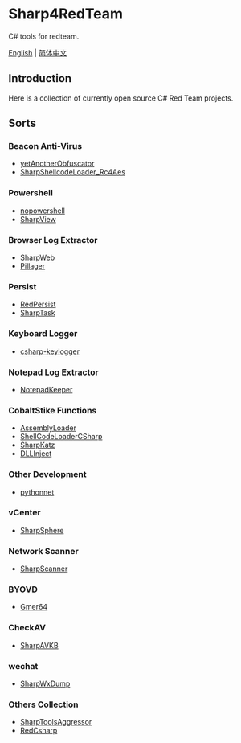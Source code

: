 # Sharp4RedTeam

C# tools for redteam.

[English]() | [简体中文]()

## Introduction

Here is a collection of currently open source C# Red Team projects.

## Sorts

### Beacon Anti-Virus

- [yetAnotherObfuscator](https://github.com/0xb11a1/yetAnotherObfuscator)
- [SharpShellcodeLoader_Rc4Aes](https://github.com/xf555er/SharpShellcodeLoader_Rc4Aes)

### Powershell

- [nopowershell](https://github.com/bitsadmin/nopowershell)
- [SharpView](https://github.com/tevora-threat/SharpView)

### Browser Log Extractor

- [SharpWeb](https://github.com/StarfireLab/SharpWeb)
- [Pillager](https://github.com/qwqdanchun/Pillager)

### Persist

- [RedPersist](https://github.com/10cks/RedPersist)
- [SharpTask](https://github.com/jnqpblc/SharpTask)

### Keyboard Logger

- [csharp-keylogger](https://github.com/cristianzsh/csharp-keylogger)

### Notepad Log  Extractor

- [NotepadKeeper](https://github.com/10cks/NotepadKeeper)

### CobaltStike Functions

- [AssemblyLoader](https://github.com/KINGSABRI/AssemblyLoader)
- [ShellCodeLoaderCSharp](https://github.com/arsium/ShellCodeLoaderCSharp)
- [SharpKatz](https://github.com/b4rtik/SharpKatz)
- [DLLInject](https://github.com/LUCKYONE-CC/DLLInject)

### Other Development

- [pythonnet](https://github.com/pythonnet/pythonnet)

### vCenter

- [SharpSphere](https://github.com/JamesCooteUK/SharpSphere)

### Network Scanner

- [SharpScanner](https://github.com/tarrell13/SharpScanner)


### BYOVD

- [Gmer64](https://github.com/10cks/Gmer64)

### CheckAV

- [SharpAVKB](https://github.com/uknowsec/SharpAVKB)

### wechat

- [SharpWxDump](https://github.com/AdminTest0/SharpWxDump)

### Others Collection

- [SharpToolsAggressor](https://github.com/uknowsec/SharpToolsAggressor)
- [RedCsharp](https://github.com/boh/RedCsharp)